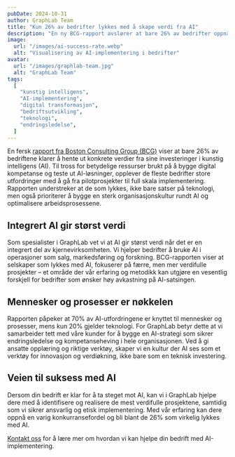 ```yaml
---
pubDate: 2024-10-31
author: GraphLab Team
title: "Kun 26% av bedrifter lykkes med å skape verdi fra AI"
description: "En ny BCG-rapport avslører at bare 26% av bedrifter oppnår verdiskapning fra AI-investeringer. Les hvordan GraphLab kan hjelpe din bedrift å bli blant de vellykkede."
image:
  url: "/images/ai-success-rate.webp"
  alt: "Visualisering av AI-implementering i bedrifter"
avatar:
  url: "/images/graphlab-team.jpg"
  alt: "GraphLab Team"
tags:
  [
    "kunstig intelligens",
    "AI-implementering",
    "digital transformasjon",
    "bedriftsutvikling",
    "teknologi",
    "endringsledelse",
  ]
---
```


En fersk <a href="https://www.bcg.com/publications/2024/wheres-value-in-ai" target="_blank">rapport fra Boston Consulting Group (BCG)</a> viser at bare 26% av bedriftene klarer å hente ut konkrete verdier fra sine investeringer i kunstig intelligens (AI). Til tross for betydelige ressurser brukt på å bygge digital kompetanse og teste ut AI-løsninger, opplever de fleste bedrifter store utfordringer med å gå fra pilotprosjekter til full skala implementering. Rapporten understreker at de som lykkes, ikke bare satser på teknologi, men også prioriterer å bygge en sterk organisasjonskultur rundt AI og optimalisere arbeidsprosessene.

## Integrert AI gir størst verdi

Som spesialister i GraphLab vet vi at AI gir størst verdi når det er en integrert del av kjernevirksomheten. Vi hjelper bedrifter å bruke AI i operasjoner som salg, markedsføring og forskning. BCG-rapporten viser at selskaper som lykkes med AI, fokuserer på færre, men mer verdifulle prosjekter – et område der vår erfaring og metodikk kan utgjøre en vesentlig forskjell for bedrifter som ønsker høy avkastning på AI-satsingen.

## Mennesker og prosesser er nøkkelen

Rapporten påpeker at 70% av AI-utfordringene er knyttet til mennesker og prosesser, mens kun 20% gjelder teknologi. For GraphLab betyr dette at vi samarbeider tett med våre kunder for å bygge en AI-strategi som sikrer endringsledelse og kompetanseheving i hele organisasjonen. Ved å gi ansatte opplæring og riktige verktøy, skaper vi en kultur der AI ses som et verktøy for innovasjon og verdiøkning, ikke bare som en teknisk investering.

## Veien til suksess med AI

Dersom din bedrift er klar for å ta steget mot AI, kan vi i GraphLab hjelpe dere med å identifisere og realisere de mest verdifulle prosjektene, samtidig som vi sikrer ansvarlig og etisk implementering. Med vår erfaring kan dere oppnå en varig konkurransefordel og bli blant de 26% som virkelig lykkes med AI.

[Kontakt oss](/#kontakt) for å lære mer om hvordan vi kan hjelpe din bedrift med AI-implementering.
